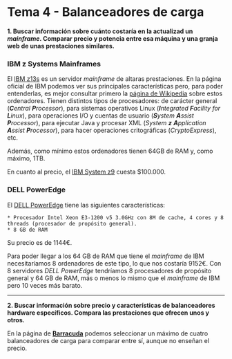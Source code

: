 # Tema 4 - Balanceadores de carga

__1. Buscar información sobre cuánto costaría en la actualizad un _mainframe_. Comparar precio y potencia entre esa máquina y una granja web de unas prestaciones similares.__

### IBM z Systems Mainframes
El [IBM z13s](http://www-03.ibm.com/systems/z/hardware/z13s.html) es un servidor _mainframe_ de altaras prestaciones. En la página oficial de IBM podemos ver sus principales características pero, para poder entenderlas, es mejor consultar primero la [página de Wikipedia](https://en.wikipedia.org/wiki/IBM_zEnterprise_System#PU_characterization) sobre estos ordenadores. Tienen distintos tipos de procesadores: de carácter general (_**C**entral **P**rocessor_), para sistemas operativos Linux (_**I**ntegrated **F**acility for **L**inux_), para operaciones I/O y cuentas de usuario (_**S**ystem **A**ssist **P**rocessor_), para ejecutar Java y procesar XML (_System **z** **A**pplication **A**ssist **P**rocessor_), para hacer operaciones critográficas (_CryptoExpress_), etc.

Además, como mínimo estos ordenadores tienen 64GB de RAM y, como máximo, 1TB.

En cuanto al precio, el [IBM System z9](https://en.wikipedia.org/wiki/IBM_System_z9#Pricing) cuesta $100.000.

### DELL PowerEdge
El [DELL PowerEdge](http://www.dell.com/es/empresas/p/poweredge-r230/pd?oc=per2302&model_id=poweredge-r230) tiene las siguientes características:

    * Procesador Intel Xeon E3-1200 v5 3.0GHz con 8M de cache, 4 cores y 8 threads (procesador de propósito general).
    * 8 GB de RAM

Su precio es de 1144€. 

Para poder llegar a los 64 GB de RAM que tiene el _mainframe_ de IBM necesitaríamos 8 ordenadores de este tipo, lo que nos costaría 9152€. Con 8 servidores _DELL PowerEdge_ tendríamos 8 procesadores de propósito general y 64 GB de RAM, más o menos lo mismo que el _mainframe_ de IBM pero 10 veces más barato.

---

__2. Buscar información sobre precio y características de balanceadores hardware específicos. Compara las prestaciones que ofrecen unos y otros.__

En la página de [__Barracuda__](https://www.barracuda.com/products/loadbalancer/models/compare/1?models=240,540,642,842) podemos seleccionar un máximo de cuatro balanceadores de carga para comparar entre sí, aunque no enseñan el precio.

